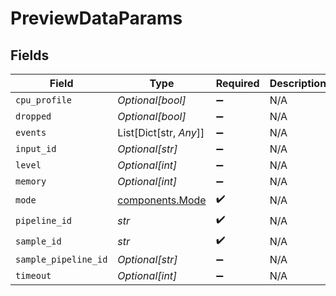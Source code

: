 # PreviewDataParams


## Fields

| Field                                              | Type                                               | Required                                           | Description                                        |
| -------------------------------------------------- | -------------------------------------------------- | -------------------------------------------------- | -------------------------------------------------- |
| `cpu_profile`                                      | *Optional[bool]*                                   | :heavy_minus_sign:                                 | N/A                                                |
| `dropped`                                          | *Optional[bool]*                                   | :heavy_minus_sign:                                 | N/A                                                |
| `events`                                           | List[Dict[str, *Any*]]                             | :heavy_minus_sign:                                 | N/A                                                |
| `input_id`                                         | *Optional[str]*                                    | :heavy_minus_sign:                                 | N/A                                                |
| `level`                                            | *Optional[int]*                                    | :heavy_minus_sign:                                 | N/A                                                |
| `memory`                                           | *Optional[int]*                                    | :heavy_minus_sign:                                 | N/A                                                |
| `mode`                                             | [components.Mode](../../models/components/mode.md) | :heavy_check_mark:                                 | N/A                                                |
| `pipeline_id`                                      | *str*                                              | :heavy_check_mark:                                 | N/A                                                |
| `sample_id`                                        | *str*                                              | :heavy_check_mark:                                 | N/A                                                |
| `sample_pipeline_id`                               | *Optional[str]*                                    | :heavy_minus_sign:                                 | N/A                                                |
| `timeout`                                          | *Optional[int]*                                    | :heavy_minus_sign:                                 | N/A                                                |